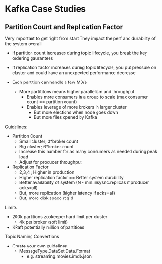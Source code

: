 # Kafka Case Studies

## Partition Count and Replication Factor

Very important to get right from start
They impact the perf and durability of the system overall

- If partition count increases during topic lifecycle, you break the key ordering gaurantees
- If replication factor increases during topic lifecycle, you put pressure on cluster and could have an unexpected performance decrease

- Each partition can handle a few MB/s
  - More partititons means higher parallelism and throughput
    - Enables more consumers in a group to scale (max consumer count == partition count)
    - Enables leverage of more brokers in larger cluster
      - But more elections when node goes down
      - But more files opened by Kafka

Guidelines: 
- Partition Count
  - Small cluster; 3*broker count
  - Big cluster; 6*broker count
  - Increase this number for as many consumers as needed during peak load
  - Adjust for producer throughput
- Replication Factor
  - 2,3,4 ; Higher in production
  - Higher replication factor == Better system durability
  - Better availability of system (N - min.insysnc.replicas if producer acks=all)
  - But, more replication (higher latency if acks=all)
  - But, more disk space req'd

Limits
- 200k partitions zookeeper hard limit per cluster
  - 4k per broker (soft limit)
- KRaft potentially million of partitions

Topic Naming Conventions
- Create your own guidelines
  - MessageType.DataSet.Data.Format
    - e.g. streaming.movies.imdb.json
